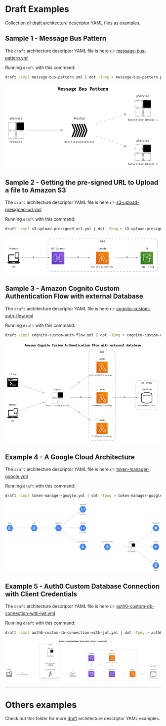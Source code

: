 
# Draft Examples

Collection of [draft](https://github.com/lucasepe/draft/releases/latest) architecture descriptor YAML files as examples.

## Sample 1 - Message Bus Pattern

The `draft` architecture descriptor YAML file is here 👉 [message-bus-pattern.yml](./message-bus-pattern.yml)

Running `draft` with this command:

```bash
draft -impl message-bus-pattern.yml | dot -Tpng > message-bus-pattern.png
```

![](./message-bus-pattern.png)

## Sample 2 - Getting the pre-signed URL to Upload a file to Amazon S3

The `draft` architecture descriptor YAML file is here 👉 [s3-upload-presigned-url.yml](./s3-upload-presigned-url.yml)

Running `draft` with this command:

```bash
draft -impl s3-upload-presigned-url.yml | dot -Tpng > s3-upload-presigned-url.png
```

![](./s3-upload-presigned-url.png)

## Sample 3 - Amazon Cognito Custom Authentication Flow with external Database

The `draft` architecture descriptor YAML file is here 👉 [cognito-custom-auth-flow.yml](./cognito-custom-auth-flow.yml)

Running `draft` with this command:

```bash
draft -impl cognito-custom-auth-flow.yml | dot -Tpng > cognito-custom-auth-flow.png
```

![](./cognito-custom-auth-flow.png)

## Example 4 - A Google Cloud Architecture

The `draft` architecture descriptor YAML file is here 👉 [token-manager-google.yml](./token-manager-google.yml)

Running `draft` with this command:

```bash
draft -impl token-manager-google.yml | dot -Tpng > token-manager-google.png
```

![](./token-manager-google.png)

## Example 5 - Auth0 Custom Database Connection with Client Credentials

The `draft` architecture descriptor YAML file is here 👉 [auth0-custom-db-connection-with-jwt.yml](./auth0-custom-db-connection-with-jwt.yml)

Running `draft` with this command:

```bash
draft -impl auth0-custom-db-connection-with-jwt.yml | dot -Tpng > auth0-custom-db-connection-with-jwt.png
```

![](./auth0-custom-db-connection-with-jwt.png)



---

# Others examples

Check out this folder for more [draft](https://github.com/lucasepe/draft/releases/latest) architecture descriptor YAML examples.
